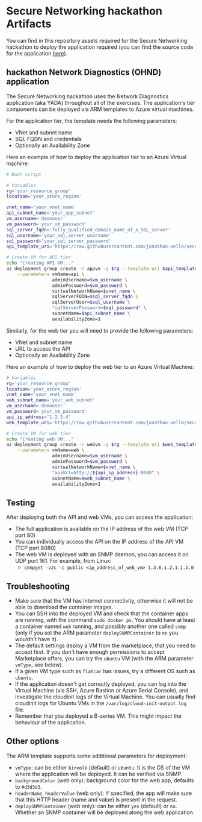 # Secure Networking hackathon Artifacts

You can find in this repository assets required for the Secure Networking hackathon to deploy the application required (you can find the source code for the application [here](https://github.com/Microsoft/YADA)).

## hackathon Network Diagnostics (OHND) application

The Secure Networking hackathon uses the Network Diagnostics application (aka YADA) throughout all of the exercises. The application's tier components can be deployed via ARM templates to Azure virtual machines.

For the application tier, the template needs the following parameters:

- VNet and subnet name
- SQL FQDN and credentials
- Optionally an Availability Zone

Here an example of how to deploy the application tier to an Azure Virtual machine:

```bash
# Bash script

# Variables
rg='your_resource_group'
location='your_azure_region'

vnet_name='your_vnet_name'
api_subnet_name='your_app_subnet'
vm_username='demouser'
vm_password='your_vm_password'
sql_server_fqdn='fully_qualified_domain_name_of_a_SQL_server'
sql_username='your_sql_server_username'
sql_password='your_sql_server_password'
api_template_uri='https://raw.githubusercontent.com/jonathan-vella/secure-networking-hackathon/main/hacker-assets/deploy_api_to_vm.json'

# Create VM for API tier
echo "Creating API VM..."
az deployment group create -n appvm -g $rg --template-uri $api_template_uri \
    --parameters vmName=api \
                 adminUsername=$vm_username \
                 adminPassword=$vm_password \
                 virtualNetworkName=$vnet_name \
                 sqlServerFQDN=$sql_server_fqdn \
                 sqlServerUser=$sql_username \
                 "sqlServerPassword=$sql_password" \
                 subnetName=$api_subnet_name \
                 availabilityZone=1
```

Similarly, for the web tier you will need to provide the following parameters:

- VNet and subnet name
- URL to access the API
- Optionally an Availability Zone

Here an example of how to deploy the web tier to an Azure Virtual Machine:

```bash
# Variables
rg='your_resource_group'
location='your_azure_region'
vnet_name='your_vnet_name'
web_subnet_name='your_web_subnet'
vm_username='demouser'
vm_password='your_vm_password'
api_ip_address='1.2.3.4'
web_template_uri='https://raw.githubusercontent.com/jonathan-vella/secure-networking-hackathon/main/hacker-assets/deploy_web_to_vm.json'

# Create VM for web tier
echo "Creating web VM..."
az deployment group create -n webvm -g $rg --template-uri $web_template_uri \
    --parameters vmName=web \
                 adminUsername=$vm_username \
                 adminPassword=$vm_password \
                 virtualNetworkName=$vnet_name \
                 "apiUrl=http://${api_ip_address}:8080" \
                 subnetName=$web_subnet_name \
                 availabilityZone=1
```

## Testing

After deploying both the API and web VMs, you can access the application:

- The full application is available on the IP address of the web VM (TCP port 80)
- You can individually access the API on the IP address of the API VM (TCP port 8080)
- The web VM is deployed with an SNMP daemon, you can access it on UDP port 161. For example, from Linux:
  - `snmpget -v2c -c public <ip_address_of_web_vm> 1.3.6.1.2.1.1.1.0`

## Troubleshooting

- Make sure that the VM has Internet connectivity, otherwise it will not be able to download the container images.
- You can SSH into the deployed VM and check that the container apps are running, with the command `sudo docker ps`. You should have at least a container named `web` running, and possibly another one called `snmp` (only if you set the ARM parameter `deploySNMPContainer` to `no` you wouldn't have it).
- The default settings deploy a VM from the marketplace, that you need to accept first. If you don't have enough permissions to accept Marketplace offers, you can try the `ubuntu` VM (with the ARM parameter `vmType`, see below).
- If a given VM type such as `flatcar` has issues, try a different OS such as `ubuntu`.
- If the application doesn't get correctly deployed, you can log into the Virtual Machine (via SSH, Azure Bastion or Azure Serial Console), and investigate the cloudinit logs of the Virtual Machine. You can usually find cloudinit logs for Ubuntu VMs in the `/var/log/cloud-init-output.log` file.
- Remember that you deployed a B-series VM. This might impact the behaviour of the application.

## Other options

The ARM template supports some additional parameters for deployment:

- `vmType`: can be either `kinvolk` (default) or `ubuntu`. It is the OS of the VM where the application will be deployed. It can be verified via SNMP.
- `backgroundColor` (web only): background color for the web app, defaults to `#d3d3d3`.
- `headerName`, `headerValue` (web only): If specified, the app will make sure that this HTTP header (name and value) is present in the request.
- `deploySNMPContainer` (web only): can be either `yes` (default) or `no`. Whether an SNMP container will be deployed along the web application.
